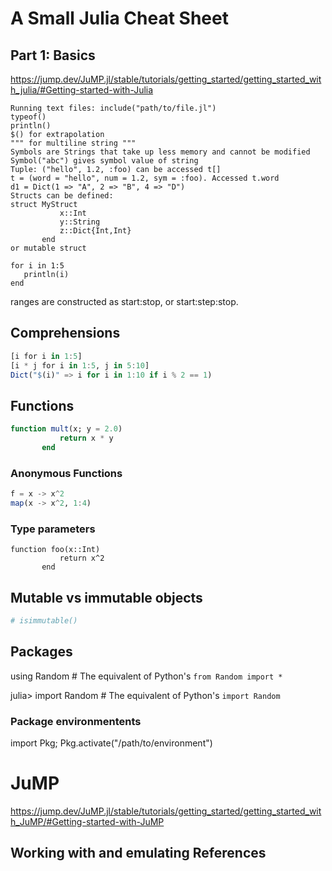 # A Small Julia Cheat Sheet

## Part 1: Basics

<https://jump.dev/JuMP.jl/stable/tutorials/getting_started/getting_started_with_julia/#Getting-started-with-Julia>

```
Running text files: include("path/to/file.jl")
typeof()
println()
$() for extrapolation
""" for multiline string """
Symbols are Strings that take up less memory and cannot be modified
Symbol("abc") gives symbol value of string
Tuple: ("hello", 1.2, :foo) can be accessed t[]
t = (word = "hello", num = 1.2, sym = :foo). Accessed t.word
d1 = Dict(1 => "A", 2 => "B", 4 => "D")
Structs can be defined: 
struct MyStruct
           x::Int
           y::String
           z::Dict{Int,Int}
       end
or mutable struct

for i in 1:5
   println(i)
end
```

ranges are constructed as start:stop, or start:step:stop.

## Comprehensions
```julia
[i for i in 1:5]
[i * j for i in 1:5, j in 5:10]
Dict("$(i)" => i for i in 1:10 if i % 2 == 1)
```

## Functions
```julia
function mult(x; y = 2.0)
           return x * y
       end
```
### Anonymous Functions
```julia
f = x -> x^2
map(x -> x^2, 1:4)
```


### Type parameters

```
function foo(x::Int)
           return x^2
       end
```

## Mutable vs immutable objects
```julia
# isimmutable()
```
## Packages

using Random  # The equivalent of Python's `from Random import *`

julia> import Random  # The equivalent of Python's `import Random`

### Package environmentents

import Pkg; Pkg.activate("/path/to/environment")

# JuMP

<https://jump.dev/JuMP.jl/stable/tutorials/getting_started/getting_started_with_JuMP/#Getting-started-with-JuMP>

## Working with and emulating References